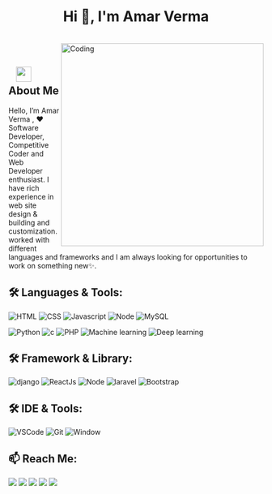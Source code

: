 <h1 align="center">Hi 👋, I'm Amar Verma</h1>

</br>
<img align="right" alt="Coding" width="400" src="https://media.giphy.com/media/Y4ak9Ki2GZCbJxAnJD/giphy.gif">
</br>

## &nbsp; &nbsp;<img src="https://media.giphy.com/media/WUlplcMpOCEmTGBtBW/giphy.gif" width="30"> **About Me**

Hello, I’m Amar Verma , ❤️ Software Developer, Competitive Coder and Web Developer enthusiast. I have rich experience in web site design & building and customization. worked with different languages and frameworks and I am always looking for opportunities to work on something new✨.

## 🛠️ **Languages & Tools:**

![HTML](https://img.shields.io/badge/html%20-%23E34F26.svg?&style=for-the-badge&logo=html5&logoColor=white)
![CSS](https://img.shields.io/badge/css%20-%231572B6.svg?&style=for-the-badge&logo=css3&logoColor=white)
![Javascript](https://img.shields.io/badge/-Javascript-ffb400?style=for-the-badge&logo=javascript&logoColor=ffff3f)
![Node](https://img.shields.io/badge/-Node-blue?style=for-the-badge&logo=node.js)
![MySQL](https://img.shields.io/badge/-MySQL-eeeeee?style=for-the-badge&logo=mysql)

![Python](https://img.shields.io/badge/-Python-red?style=for-the-badge&logo=python)
![c](https://img.shields.io/badge/-c-eeeeee?style=for-the-badge&logo=cl)
![PHP](https://img.shields.io/badge/-Php-blue?style=for-the-badge&logo=php)
![Machine learning](https://img.shields.io/badge/-Machine_Learning-green?style=for-the-badge)
![Deep learning](https://img.shields.io/badge/-Deep_Learning-orange?style=for-the-badge)


## 🛠️ **Framework & Library:**


![django](https://img.shields.io/badge/-django-black?style=for-the-badge&logo=django)
![ReactJs](https://img.shields.io/badge/-React-blue?style=for-the-badge&logo=react)
![Node](https://img.shields.io/badge/-Node-blue?style=for-the-badge&logo=node.js)
![laravel](https://img.shields.io/badge/-laravel-green?style=for-the-badge&logo=laravel)
![Bootstrap](https://img.shields.io/badge/-Bootstrap-blue?style=for-the-badge&logo=Bootstrap)




## 🛠️ **IDE & Tools:**

![VSCode](https://img.shields.io/badge/-vscode-00a8e8?style=for-the-badge&logo=visual-studio-code)
![Git](https://img.shields.io/badge/git%20-%23F05033.svg?&style=for-the-badge&logo=git&logoColor=white)
![Window](https://img.shields.io/badge/-window-772953?style=for-the-badge&logo=window)


## 📫 **Reach Me:**
<a target="_blank" href=""><img src="https://img.shields.io/badge/-WEB-FF4088?style=for-the-badge&logo=Hugo&logoColor=white"></img></a>	
<a target="_blank" href=""><img src="https://img.shields.io/badge/-LinkedIn-0077B5?style=for-the-badge&logo=Linkedin&logoColor=white"></img></a>
<a target="_blank" href="mailto:vamar1435@gmail.com"><img src="https://img.shields.io/badge/-Gmail-D14836?style=for-the-badge&logo=Gmail&logoColor=white"></img></a>
<a target="_blank" href=""><img src="https://img.shields.io/badge/-Medium-12100E?style=for-the-badge&logo=Medium&logoColor=white"></img></a>
<a target="_blank" href=""><img src="https://img.shields.io/badge/-Twitter-1DA1F2?style=for-the-badge&logo=Twitter&logoColor=white"></img></a>
<br>
    
